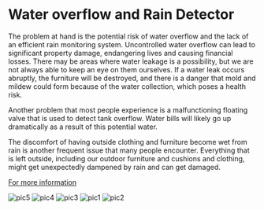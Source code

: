 # Water overflow and Rain Detector

The problem at hand is the potential risk of water overflow and the lack of an efficient rain monitoring system. Uncontrolled water overflow can lead to significant property damage, endangering lives and causing
financial losses. There may be areas where water leakage is a possibility, but we are not always able to keep an eye on them ourselves. If a water leak occurs abruptly, the furniture will be destroyed, and there is a danger that mold and mildew could form because of the water collection, which poses a health risk.

Another problem that most people experience is a malfunctioning floating valve that is used to detect tank overflow. Water bills will likely go up dramatically as a result of this potential water.

The discomfort of having outside clothing and furniture become wet from rain is another frequent issue that many people encounter. Everything that is left outside, including our outdoor furniture and cushions and clothing, might get unexpectedly dampened by rain and can get damaged.

[For more information](https://github.com/leonfdo/Product_design/blob/main/Final_report.pdf)

![pic5](https://github.com/leonfdo/Product_design/assets/78163260/ed9dfff0-cbcf-4977-bc3c-d44c84d79078)
![pic4](https://github.com/leonfdo/Product_design/assets/78163260/48c83490-9c00-4bf2-a0d0-0a0ed7670101)
![pic3](https://github.com/leonfdo/Product_design/assets/78163260/6b7775f2-1a40-41e8-9840-3f1070f7466e)
![pic1](https://github.com/leonfdo/Product_design/assets/78163260/2b8fd75f-e008-4d35-bb8e-ae4468920d2a)
![pic2](https://github.com/leonfdo/Product_design/assets/78163260/c172b854-23ba-4aed-af1a-55f913de02d2)

